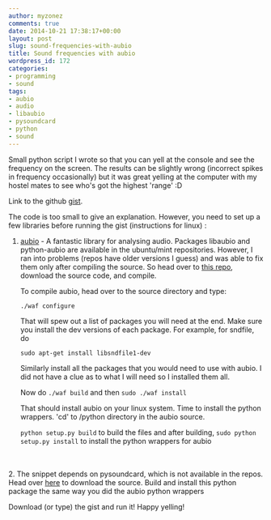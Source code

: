 ```yaml
---
author: myzonez
comments: true
date: 2014-10-21 17:38:17+00:00
layout: post
slug: sound-frequencies-with-aubio
title: Sound frequencies with aubio
wordpress_id: 172
categories:
- programming
- sound
tags:
- aubio
- audio
- libaubio
- pysoundcard
- python
- sound
---
```


Small python script I wrote so that you can yell at the console and see the frequency on the screen. The results can be slightly wrong (incorrect spikes in frequency occasionally) but it was great yelling at the computer with my hostel mates to see who's got the highest 'range' :D

Link to the github [gist](https://gist.github.com/lonesword/95356f8b637377766a06).

The code is too small to give an explanation. However, you need to set up a few libraries before running the gist (instructions for linux) :

1. [aubio](http://aubio.org/) - A fantastic library for analysing audio. Packages libaubio and python-aubio are available in the ubuntu/mint repositories. However, I ran into problems (repos have older versions I guess) and was able to fix them only after compiling the source. So head over to [this repo](https://github.com/piem/aubio), download the source code, and compile.

    To compile aubio, head over to the source directory and type:

    `./waf configure`

    That will spew out a list of packages you will need at the end. Make sure you install the dev versions of each package. For example, for sndfile, do

    `sudo apt-get install libsndfile1-dev`



    Similarly install all the packages that you would need to use with aubio. I did not have a clue as to what I will need so I installed them all.

    Now do `./waf build`
    and then `sudo ./waf install`

    That should install aubio on your linux system. Time to install the python wrappers. 'cd' to /python directory in the aubio source.

    `python setup.py build` to build the files and after building,
    `sudo python setup.py install` to install the python wrappers for aubio


<br/><br/>
2. The snippet depends on pysoundcard, which is not available in the repos. Head over [here](https://github.com/bastibe/PySoundCard) to download the source. Build and install this python package the same way you did the aubio python wrappers

Download (or type) the gist and run it! Happy yelling!
